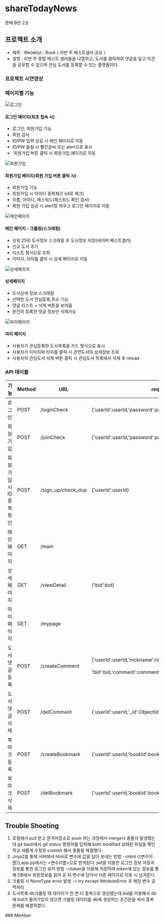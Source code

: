 # shareTodayNews
항해 B반 2조

## 프로젝트 소개

- 제목 : We(ekly) ; Book ( 이번 주 베스트셀러 공유 )
- 설명 : 이번 주 종합 베스트 셀러들을 나열하고, 도서를 클릭하여 댓글을 달고 의견을 공유할 수 있으며 관심 도서를 등록할 수 있는 플랫폼이다.

### 프로젝트 시연영상

### 페이지별 기능

![로그인](https://user-images.githubusercontent.com/32161395/149157418-5c8fc416-2478-40ac-88d3-88adce8aab29.png)
#### 로그인 페이지(최초 접속 시)

- 로그인, 회원가입 기능
- 회원 검사
- ID/PW 입력 성공 시 메인 페이지로 이동
- ID/PW 틀릴 시 빨간글씨 또는 alert으로 표시
- '회원가입'버튼 클릭 시 회원가입 페이지로 이동
<p></p>

![회원가입](https://user-images.githubusercontent.com/32161395/149157456-c9f3c844-fdd8-4bde-a3fa-9a56ba643c5c.png)
#### 회원가입 페이지(회원 가입 버튼 클릭 시)

- 회원가입 기능
- 회원가입 시 아이디 중복체크 (id로 체크)
- 이름, 아이디, 패스워드(패스워드 확인 검사)
- 회원 가입 성공 시 alert창 띄우고 로그인 페이지로 이동
<p></p>

![메인페이지](https://user-images.githubusercontent.com/32161395/149157504-dc64e8a0-47a9-4249-859f-068207c83e37.png)
#### 메인 페이지 - 크롤링(스크래핑)

- 상위 25위 도서정보 스크래핑 후 도서정보 저장(네이버 베스트셀러)
- 신규 도서 추가
- 리스트 형식으로 조회
- 이미지, 타이틀 클릭 시 상세 페이지로 이동
<p></p>

![상세페이지](https://user-images.githubusercontent.com/32161395/149157520-263a3cdb-dc6b-4bee-b3de-1bb616b10a88.png)
#### 상세페이지

- 도서상세 정보 스크래핑
- 선택한 도서 관심등록,취소 기능
- 댓글 리스트 + 삭제 버튼을 보여줌
- 본인이 등록한 댓글 정보만 삭제가능
<p></p>

![마이페이지](https://user-images.githubusercontent.com/32161395/149157546-f053425d-cdf7-4fa5-9aeb-7e65bccff5b8.png)
#### 마이 페이지

- 사용자가 관심등록한 도서목록을 카드 형식으로 표시
- 사용자가 이미지와 타이틀 클릭 시 관련도서의 상세정보 조회
- 사용자의 관심도서 삭제 버튼 클릭 시 관심도서 목록에서 삭제 후 reload
<p></p>

### API 테이블

| 기능  | Method | URL | request | response |
| --- | --- | --- | --- | --- |
| 로그인 | POST | /loginCheck | {'userId':userId,'password':password} | 로그인 성공 여부 |
| 회원가입 | POST | /joinCheck | {'userId':userId,'password':password,'nickname',nickname} | 회원가입 성공 여부 |
| 회원 가입시 ID<br> 중복 확인 | POST | /sign_up/check_dup | {'userId':userId} | ID 중복여부 |
| 메인페이지 | GET | /main |     | 메인페이지 도서목록 조회 |
| 상세페이지 | GET | /viewDetail | {'bid':bid} | 선택한 도서 상세,댓글정보 조회 |
| 마이페이지 | GET | /mypage |     | 마이페이지 관심도서목록 조회 |
| 도서 댓글 등록 | POST | /createComment | {'userId':userId,'nickname':nickname<br><br> 'bid':bid,'comment':comment} | 도서댓글등록 성공 여부 |
| 도서 댓글 삭제 | POST | /delComment | {'userId':userId,'_id':ObjectId(id)} | 도서댓글삭제 성공 여부 |
| 북마크 등록 | POST | /createBookmark | {'userId':userId,'bookId':bookId} | 관심도서등록 성공 여부 |
| 북마크<br> 삭제 | POST | /delBookmark | {'userId':userId,'bookId':bookId} | 관심도서삭제 성공 여부 |
<p></p>

## Trouble Shooting

1. 로컬에서 pull 받고 원격저장소로 push 하는 과정에서 merge시 충돌이 발생했는데
  git bash에서 git status 명령어를 입력해 both modified 상태된 파일을 확인하고 
  새롭게 수정후 commit 해서 충돌을 해결했다.
2. Jinja2를 통해 서버에서 html로 변수에 값을 담아 보내는 방법
  ->html {{변수이름}},app.py에서는 <변수이름>으로 받게된다.
  jwt을 이용한 로그인 정보 저장과 정보를 통한 로그인 유지 방법
  ->token을 이용해 저장하며
  token에 있는 정보를 통해 DB에서 회원정보를 읽어 온 뒤 
  변수에 담아서 다른 페이지로 이동 시 넘겨준다.
3. 크롤링 시 NoneType error 발생 -> try except AttributeError 후 해당 변수 공백처리
4. 도서목록 db크롤링 때 데이터가 한 번 더 중복으로 생성됐는데
  bid를 이용해서 db에 bid가 들어가있지 않으면 크롤링 데이터를 db에 생성하는 조건문을 
  써서 중복 문제를 해결하였다.
<p></p>
### Member
